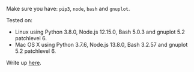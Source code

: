 Make sure you have: `pip3`, `node`, `bash` and `gnuplot`.

Tested on:
- Linux using Python 3.8.0, Node.js 12.15.0, Bash 5.0.3 and gnuplot 5.2 patchlevel 6.
- Mac OS X using Python 3.7.6, Node.js 13.8.0, Bash 3.2.57 and gnuplot 5.2 patchlevel 6.

Write up [here](https://github.com/jakutis/ava-vs-jest/blob/master/issue/README.md).
